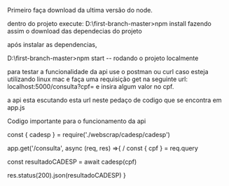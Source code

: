 Primeiro faça download da ultima versão do node.

dentro do projeto execute:
D:\first-branch-master>npm install    fazendo assim o download das dependecias do projeto

após instalar as dependencias,

D:\first-branch-master>npm start     -- rodando o projeto localmente

para testar a funcionalidade da api use o postman ou curl caso esteja utilizando linux mac
e faça uma requisição get na seguinte url: localhost:5000/consulta?cpf= e insira algum valor no cpf.

a api esta escutando esta url neste pedaço de codigo que se encontra em app.js


Codigo importante para o funcionamento da api

const { cadesp } = require('./webscrap/cadesp/cadesp')

app.get('/consulta', async (req, res) =>{
  /
  const { cpf } = req.query  

  const resultadoCADESP = await cadesp(cpf)
  
  res.status(200).json(resultadoCADESP) 
}

